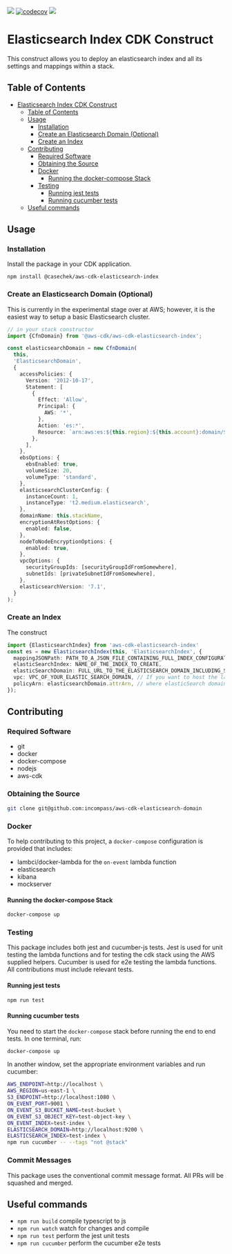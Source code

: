 ![](https://img.shields.io/npm/v/@casechek/aws-cdk-elasticsearch-index)
[![codecov](https://codecov.io/gh/incompass/aws-cdk-elasticsearch-index/branch/master/graph/badge.svg)](https://codecov.io/gh/incompass/aws-cdk-elasticsearch-index)
![](https://github.com/incompass/aws-cdk-elasticsearch-index/workflows/Continuous%20Integration/badge.svg)

Elasticsearch Index CDK Construct
=================================

This construct allows you to deploy an elasticsearch index and all its settings and mappings within a stack.

## Table of Contents

- [Elasticsearch Index CDK Construct](#elasticsearch-index-cdk-construct)
  * [Table of Contents](#table-of-contents)
  * [Usage](#usage)
    + [Installation](#installation)
    + [Create an Elasticsearch Domain (Optional)](#create-an-elasticsearch-domain--optional-)
    + [Create an Index](#create-an-index)
  * [Contributing](#contributing)
    + [Required Software](#required-software)
    + [Obtaining the Source](#obtaining-the-source)
    + [Docker](#docker)
      - [Running the docker-compose Stack](#running-the-docker-compose-stack)
    + [Testing](#testing)
      - [Running jest tests](#running-jest-tests)
      - [Running cucumber tests](#running-cucumber-tests)
  * [Useful commands](#useful-commands)

## Usage

### Installation

Install the package in your CDK application.

```
npm install @casechek/aws-cdk-elasticsearch-index
```

### Create an Elasticsearch Domain (Optional)

This is currently in the experimental stage over at AWS; however, it is the easiest way to
setup a basic Elasticsearch cluster.

```typescript
// in your stack constructor
import {CfnDomain} from '@aws-cdk/aws-cdk-elasticsearch-index';

const elasticsearchDomain = new CfnDomain(
  this,
  'ElasticsearchDomain',
  {
    accessPolicies: {
      Version: '2012-10-17',
      Statement: [
        {
          Effect: 'Allow',
          Principal: {
            AWS: '*',
          },
          Action: 'es:*',
          Resource: `arn:aws:es:${this.region}:${this.account}:domain/${this.stackName}/*`,
        },
      ],
    },
    ebsOptions: {
      ebsEnabled: true,
      volumeSize: 20,
      volumeType: 'standard',
    },
    elasticsearchClusterConfig: {
      instanceCount: 1,
      instanceType: 't2.medium.elasticsearch',
    },
    domainName: this.stackName,
    encryptionAtRestOptions: {
      enabled: false,
    },
    nodeToNodeEncryptionOptions: {
      enabled: true,
    },
    vpcOptions: {
      securityGroupIds: [securityGroupIdFromSomewhere],
      subnetIds: [privateSubnetIdFromSomewhere],
    },
    elasticsearchVersion: '7.1',
  }
);
```

### Create an Index

The construct 
```typescript
import {ElasticsearchIndex} from 'aws-cdk-elasticsearch-index'
const es = new ElasticsearchIndex(this, 'ElasticsearchIndex', {
  mappingJSONPath: PATH_TO_A_JSON_FILE_CONTAINING_FULL_INDEX_CONFIGURATION,
  elasticSearchIndex: NAME_OF_THE_INDEX_TO_CREATE,
  elasticSearchDomain: FULL_URL_TO_THE_ELASTICSEARCH_DOMAIN_INCLUDING_SCHEME,
  vpc: VPC_OF_YOUR_ELASTIC_SEARCH_DOMAIN, // If you want to host the lambda functions responsible for resource creation in your vpc
  policyArn: elasticsearchDomain.attrArn, // where elasticSearch domain is your elasticsearch CDK construct instance, only required if you are using AWS Elasticsearch
});
```

## Contributing

### Required Software

* git
* docker
* docker-compose
* nodejs
* aws-cdk

### Obtaining the Source

```bash
git clone git@github.com:incompass/aws-cdk-elasticsearch-domain
```

### Docker

To help contributing to this project, a `docker-compose` configuration is provided that includes:

* lambci/docker-lambda for the `on-event` lambda function
* elasticsearch
* kibana
* mockserver

#### Running the docker-compose Stack

```bash
docker-compose up
```

### Testing

This package includes both jest and cucumber-js tests. Jest is used for unit testing the lambda functions
and for testing the cdk stack using the AWS supplied helpers. Cucumber is used for e2e testing the lambda
functions. All contributions must include relevant tests.

#### Running jest tests

```bash
npm run test
```

#### Running cucumber tests

You need to start the `docker-compose` stack before running the end to end tests. In one terminal, run:

```bash
docker-compose up
```

In another window, set the appropriate environment variables and run cucumber:

```bash
AWS_ENDPOINT=http://localhost \
AWS_REGION=us-east-1 \
S3_ENDPOINT=http://localhost:1080 \
ON_EVENT_PORT=9001 \
ON_EVENT_S3_BUCKET_NAME=test-bucket \
ON_EVENT_S3_OBJECT_KEY=test-object-key \
ON_EVENT_INDEX=test-index \
ELASTICSEARCH_DOMAIN=http://localhost:9200 \
ELASTICSEARCH_INDEX=test-index \
npm run cucumber -- --tags "not @stack"
```

### Commit Messages

This package uses the conventional commit message format. All PRs will be squashed and merged.

## Useful commands

 * `npm run build`    compile typescript to js
 * `npm run watch`    watch for changes and compile
 * `npm run test`     perform the jest unit tests
 * `npm run cucumber` perform the cucumber e2e tests
